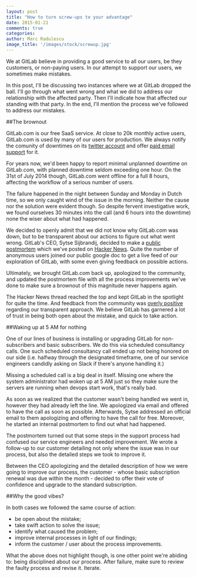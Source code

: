 ```yaml
---
layout: post
title: "How to turn screw-ups to your advantage"
date: 2015-01-21
comments: true
categories: 
author: Marc Radulescu
image_title: '/images/stock/screwup.jpg'
---
```


We at GitLab believe in providing a good service to all our users, be they customers, or non-paying users.
In our attempt to support our users, we sometimes make mistakes.

In this post, I'll be discussing two instances where we at GitLab dropped the ball.
I'll go through what went wrong and what we did to address our relationship with the affected party.
Then I'll indicate how that affected our standing with that party.
In the end, I'll mention the process we've followed to address our mistakes.

<!-- more -->

##The brownout

GitLab.com is our free SaaS service.
At close to 20k monthly active users, GitLab.com is used by many of our users for production.
We always notify the comunity of downtimes on its [twitter account](https://twitter.com/gitlabstatus) and offer [paid email support](https://gitlab.recurly.com/subscribe/gitlab-com-bronze-yearly-20) for it.

For years now, we'd been happy to report minimal unplanned downtime on GitLab.com, with planned downtime seldom exceeding one hour.
On the 31st of July 2014 though, GitLab.com went offline for a full 8 hours, affecting the workflow of a serious number of users.

The failure happened in the night between Sunday and Monday in Dutch time, so we only caught wind of the issue in the morning.
Neither the cause nor the solution were evident though.
So despite fervent investigative work, we found ourselves 30 minutes into the call (and 6 hours into the downtime) none the wiser about what had happened.

We decided to openly admit that we did not know why GitLab.com was down, but to be transparent about our actions to figure out what went wrong.
GitLab's CEO, Sytse Sijbrandij, decided to make a [public postmortem](https://docs.google.com/a/gitlab.com/document/d/1ScqXAdb6BjhsDzCo3qdPYbt1uULzgZqPO8zHeHHarS0/edit#heading=h.p95p4f6o0twk) which we've posted on [Hacker News](https://news.ycombinator.com/item?id=8003601).
Quite the number of anonymous users joined our public google doc to get a live feed of our exploration of GitLab, with some even giving feedback on possible actions.

Ultimately, we brought GitLab.com back up, apologized to the community, and updated the postmortem file with all the process improvements we've done to make sure a brownout of this magnitude never happens again.

The Hacker News thread reached the top and kept GitLab in the spotlight for quite the time.
And feedback from the community was [overly positive](https://twitter.com/search?q=gitlab%20postmortem&src=typd) regarding our transparent approach.
We believe GitLab has garnered a lot of trust in being both open about the mistake, and quick to take action.

##Waking up at 5 AM for nothing

One of our lines of business is installing or upgrading GitLab for non-subscribers and basic subscribers.
We do this via scheduled consultancy calls.
One such scheduled consultancy call ended up not being honored on our side (i.e. halfway through the designated timeframe, one of our service engineers candidly asking on Slack if there's anyone handling it.)

Missing a scheduled call is a big deal in itself.
Missing one where the system administrator had woken up at 5 AM just so they make sure the servers are running when devops start work, that's really bad.

As soon as we realized that the customer wasn't being handled we went in, however they had already left the line.
We apologized via email and offered to have the call as soon as possible.
Afterwards, Sytse addressed an official email to them apologizing and offering to have the call for free.
Moreover, he started an internal postmortem to find out what had happened.

The postmortem turned out that some steps in the support process had confused our service engineers and needed improvement.
We wrote a follow-up to our customer detailing not only where the issue was in our process, but also the detailed steps we took to improve it.

Between the CEO apologizing and the detailed description of how we were going to improve our process, the customer - whose basic subscription renewal was due within the month - decided to offer their vote of confidence and upgrade to the standard subscription.

##Why the good vibes?

In both cases we followed the same course of action:
 - be open about the mistake;
 - take swift action to solve the issue;
 - identify what caused the problem;
 - improve internal processes in light of our findings;
 - inform the customer / user about the process improvements.

What the above does not highlight though, is one other point we're abiding to: being disciplined about our process.
After failure, make sure to review the faulty process and revise it. Iterate.
